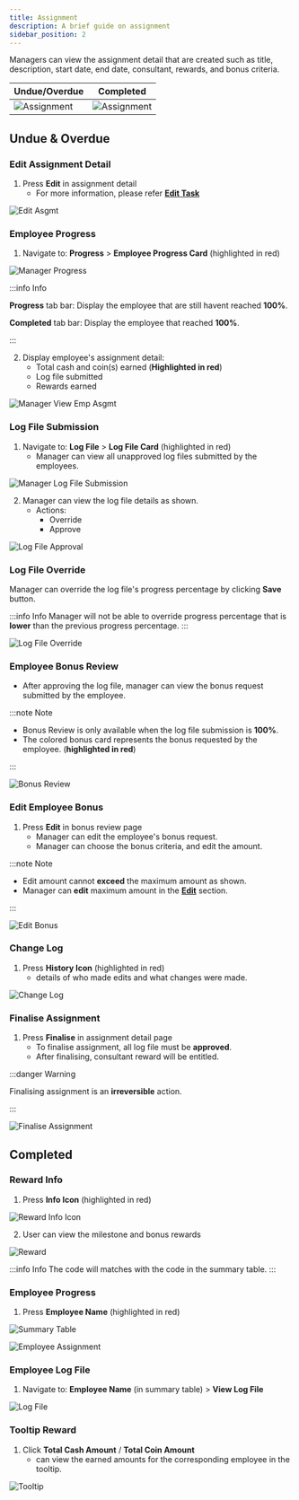 ```yaml
---
title: Assignment
description: A brief guide on assignment
sidebar_position: 2
---
```


Managers can view the assignment detail that are created such as title, description, start date, end date, consultant, rewards, and bonus criteria.

| Undue/Overdue                                                | Completed                                                | 
|--------------------------------------------------------------|----------------------------------------------------------|
| ![Assignment](../../../../../static/img/integration/vision/task/mgrAssignmentDetail.png) | ![Assignment](../../../../../static/img/integration/vision/task/mgrCompleteAsgmt.png)|

## Undue & Overdue 

### Edit Assignment Detail
1. Press **Edit** in assignment detail
    - For more information, please refer [**Edit Task**](task_creation/task-edit)

![Edit Asgmt](../../../../../static/img/integration/vision/task/editAsgmt.png)

### Employee Progress
1. Navigate to: **Progress** > **Employee Progress Card** (highlighted in red)

![Manager Progress](../../../../../static/img/integration/vision/task/mgrProgress.png)

:::info Info

**Progress** tab bar: Display the employee that are still havent reached **100%**.

**Completed** tab bar: Display the employee that reached **100%**.

:::

2. Display employee's assignment detail: 
    - Total cash and coin(s) earned (**Highlighted in red**)
    - Log file submitted 
    - Rewards earned


![Manager View Emp Asgmt](../../../../../static/img/integration/vision/task/mgrViewEmpAsgmt.png)


### Log File Submission
1. Navigate to: **Log File** > **Log File Card** (highlighted in red)
    - Manager can view all unapproved log files submitted by the employees.

![Manager Log File Submission](../../../../../static/img/integration/vision/task/mgrLogFile.png)

2. Manager can view the log file details as shown.
    - Actions: 
        - Override
        - Approve

![Log File Approval](../../../../../static/img/integration/vision/task/logFileApproval.png)

### Log File Override
Manager can override the log file's progress percentage by clicking **Save** button.

:::info Info
    Manager will not be able to override progress percentage that is **lower** than the previous progress percentage.
:::

![Log File Override](../../../../../static/img/integration/vision/task/logFileOverride.png)

### Employee Bonus Review
- After approving the log file, manager can view the bonus request submitted by the employee.

:::note Note

- Bonus Review is only available when the log file submission is **100%**.
- The colored bonus card represents the bonus requested by the employee. (**highlighted in red**)

:::

![Bonus Review](../../../../../static/img/integration/vision/task/bonusReview.png)

### Edit Employee Bonus 
1. Press **Edit** in bonus review page
    - Manager can edit the employee's bonus request.
    - Manager can choose the bonus criteria, and edit the amount.

:::note Note

- Edit amount cannot **exceed** the maximum amount as shown.
- Manager can **edit** maximum amount in the [**Edit**](./task_creation/task-edit.md) section.

:::

![Edit Bonus](../../../../../static/img/integration/vision/task/editBonus.png)

### Change Log
1. Press **History Icon** (highlighted in red)
    - details of who made edits and what changes were made.

![Change Log](../../../../../static/img/integration/vision/task/changeLog.png)

### Finalise Assignment
1. Press **Finalise** in assignment detail page
    - To finalise assignment, all log file must be **approved**.
    - After finalising, consultant reward will be entitled.

:::danger Warning

Finalising assignment is an **irreversible** action.

:::

![Finalise Assignment](../../../../../static/img/integration/vision/task/finaliseAsgmt.png)

## Completed 

### Reward Info
1. Press **Info Icon** (highlighted in red)

![Reward Info Icon](../../../../../static/img/integration/vision/task/rwdInfoIcon.png)

2. User can view the milestone and bonus rewards 

![Reward](../../../../../static/img/integration/vision/task/rewardDialog.png)

:::info Info
    The code will matches with the code in the summary table.
:::

### Employee Progress
1.  Press **Employee Name** (highlighted in red)

![Summary Table](../../../../../static/img/integration/vision/task/summaryTable-1.png)

![Employee Assignment](../../../../../static/img/integration/vision/task/mgrViewEmpCompleteAsmgt.png)


### Employee Log File
1. Navigate to: **Employee Name** (in summary table) > **View Log File** 

![Log File](../../../../../static/img/integration/vision/task/logFile.png)

### Tooltip Reward
1. Click **Total Cash Amount** / **Total Coin Amount** 
    - can view the earned amounts for the corresponding employee in the tooltip.

![Tooltip](../../../../../static/img/integration/vision/task/tooltipAsgmt.png)

